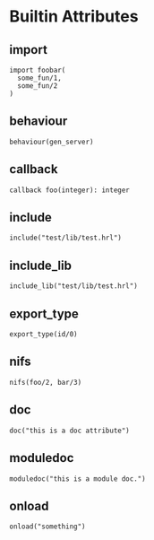 # Builtin Attributes

## import

```
import foobar(
  some_fun/1, 
  some_fun/2
)
```

## behaviour

```
behaviour(gen_server)
```

## callback

```
callback foo(integer): integer
```

## include

```
include("test/lib/test.hrl")
```

## include_lib

```
include_lib("test/lib/test.hrl")
```

## export_type

```
export_type(id/0)
```

## nifs

```
nifs(foo/2, bar/3)
```

## doc

```
doc("this is a doc attribute")
```

## moduledoc

```
moduledoc("this is a module doc.")
```

## onload

```
onload("something")
```


